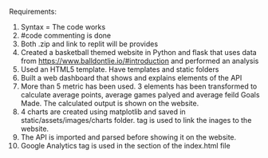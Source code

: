 Requirements:
1. Syntax = The code works
2. #code commenting is done
3. Both .zip and link to replit will be provides
4. Created a basketball themed website in Python and flask that uses data from https://www.balldontlie.io/#introduction and performed an analysis
5. Used an HTML5 template. Have templates and static folders
6. Built a web dashboard that shows and explains elements of the API
7. More than 5 metric has been used. 3 elements has been transformed to calculate average points, average games palyed and average feild Goals Made. The calculated output is shown on the website.
8. 4 charts are created using matplotlib and saved in static/assets/images/charts folder.<img src = ""> tag is used to link the inages to the website.
9. The API is imported and parsed before showing it on the website.
10. Google Analytics tag is used in the <head> section of the index.html file